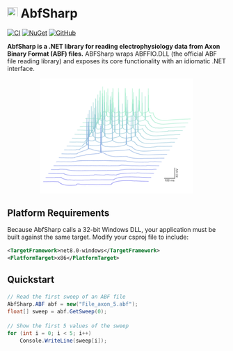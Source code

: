 # <img src="dev/icon/icon.ico" height="24" width="24"> AbfSharp
[![CI](https://github.com/swharden/AbfSharp/actions/workflows/ci.yaml/badge.svg)](https://github.com/swharden/AbfSharp/actions/workflows/ci.yaml)
[![NuGet](https://img.shields.io/nuget/vpre/abfsharp?color=%23004880&label=NuGet&logo=nuget)](https://www.nuget.org/packages/AbfSharp/)
[![GitHub](https://img.shields.io/github/license/swharden/abfsharp?color=%231281c0)](LICENSE)

**AbfSharp is a .NET library for reading electrophysiology data from Axon Binary Format (ABF) files.** ABFSharp wraps ABFFIO.DLL (the official ABF file reading library) and exposes its core functionality with an idiomatic .NET interface.

<div align="center">
  <img src="dev/graphics/Test_Plot_3D.png" width="70%" />
</div>

## Platform Requirements

Because AbfSharp calls a 32-bit Windows DLL, your application must be built against the same target. Modify your csproj file to include:

```xml
<TargetFramework>net8.0-windows</TargetFramework>
<PlatformTarget>x86</PlatformTarget>
```

## Quickstart

```cs
// Read the first sweep of an ABF file
AbfSharp.ABF abf = new("File_axon_5.abf");
float[] sweep = abf.GetSweep(0);

// Show the first 5 values of the sweep
for (int i = 0; i < 5; i++)
    Console.WriteLine(sweep[i]);
```